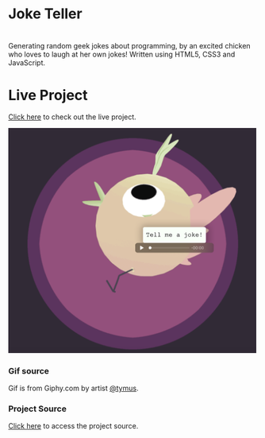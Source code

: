 #  Joke Teller
#

Generating random geek jokes about programming, by an excited chicken who loves to laugh at her own jokes! 
Written using HTML5, CSS3 and JavaScript.

# Live Project
[Click here](https://selenozkan.github.io/joke-teller) to check out the live project.

<img src ="joketeller_ss.png" width=500>

### Gif source
Gif is from Giphy.com by artist [@tymus](https://giphy.com/gifs/3d-run-bird-l44Qyujrx0ETrmqis).

### Project Source
[Click here](https://www.udemy.com/course/javascript-web-projects-to-build-your-portfolio-resume/) to access the project source.

